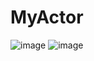 # MyActor

![image](https://github.com/user-attachments/assets/b9f0bb7d-4448-42e9-80cd-3e1208bb0b91)
![image](https://github.com/user-attachments/assets/7a8910ef-6629-4020-b1d2-e311e061e6f9)
